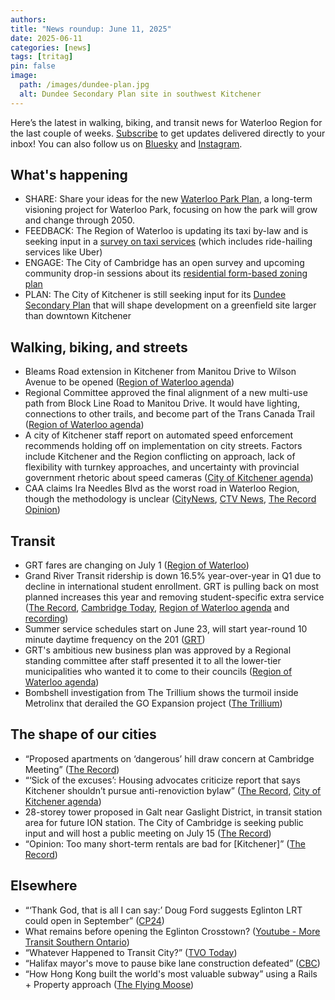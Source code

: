 ```yaml
---
authors: 
title: "News roundup: June 11, 2025"
date: 2025-06-11
categories: [news]
tags: [tritag]
pin: false
image:
  path: /images/dundee-plan.jpg
  alt: Dundee Secondary Plan site in southwest Kitchener
---
```


Here’s the latest in walking, biking, and transit news for Waterloo Region for the last couple of weeks. [Subscribe](https://eepurl.com/4Mtkf) to get updates delivered directly to your inbox\! You can also follow us on [Bluesky](https://bsky.app/profile/tritag.ca) and [Instagram](https://www.instagram.com/tritag.ca/).

## What's happening

* SHARE: Share your ideas for the new [Waterloo Park Plan](https://www.engagewr.ca/waterloo-park#jl_magic_tabs_share_your_ideas_gix2), a long-term visioning project for Waterloo Park, focusing on how the park will grow and change through 2050\.  
* FEEDBACK: The Region of Waterloo is updating its taxi by-law and is seeking input in a [survey on taxi services](https://www.engagewr.ca/taxi-bylaw-review) (which includes ride-hailing services like Uber)  
* ENGAGE: The City of Cambridge has an open survey and upcoming community drop-in sessions about its [residential form-based zoning plan](https://www.engagewr.ca/new-comprehensive-zoning-by-law-with-form-based-residential-zoning)  
* PLAN: The City of Kitchener is still seeking input for its [Dundee Secondary Plan](https://www.engagewr.ca/dundeesecondaryplan) that will shape development on a greenfield site larger than downtown Kitchener

## Walking, biking, and streets

* Bleams Road extension in Kitchener from Manitou Drive to Wilson Avenue to be opened ([Region of Waterloo agenda](https://pub-regionofwaterloo.escribemeetings.com/Meeting.aspx?Id=9e334f69-f034-46cd-a48f-acb3408e8e39&lang=English&Agenda=Agenda&Item=23&Tab=attachments))  
* Regional Committee approved the final alignment of a new multi-use path from Block Line Road to Manitou Drive. It would have lighting, connections to other trails, and become part of the Trans Canada Trail ([Region of Waterloo agenda](https://pub-regionofwaterloo.escribemeetings.com/Meeting.aspx?Id=9e334f69-f034-46cd-a48f-acb3408e8e39&lang=English&Agenda=Agenda&Item=33&Tab=attachments))  
* A city of Kitchener staff report on automated speed enforcement recommends holding off on implementation on city streets. Factors include Kitchener and the Region conflicting on approach, lack of flexibility with turnkey approaches, and uncertainty with provincial government rhetoric about speed cameras ([City of Kitchener agenda](https://pub-kitchener.escribemeetings.com/filestream.ashx?DocumentId=27744))  
* CAA claims Ira Needles Blvd as the worst road in Waterloo Region, though the methodology is unclear ([CityNews](https://kitchener.citynews.ca/2025/06/05/ira-needles-blvd-named-worst-road-in-waterloo-region-according-to-caas-annual-campaign/), [CTV News](https://www.ctvnews.ca/kitchener/article/roads-in-waterloo-guelph-and-elmira-make-caas-worst-roads-list/), [The Record Opinion](https://www.therecord.com/opinion/columnists/ira-needles-boulevard-and-barnswallow-drive-are-odd-choices-for-the-worst-roads-around/article_6a61632a-1d97-5728-8dc7-44cd624d1a31.html))

## Transit

* GRT fares are changing on July 1 ([Region of Waterloo](https://www.regionofwaterloo.ca/Modules/News/index.aspx?feedId=ab159244-c732-45c7-b4c9-67b38b43eed5&newsId=76299042-2651-488e-87bd-b1622f9f3690))  
* Grand River Transit ridership is down 16.5% year-over-year in Q1 due to decline in international student enrollment. GRT is pulling back on most planned increases this year and removing student-specific extra service ([The Record](https://www.therecord.com/news/waterloo-region/grt-ridership-down-by-almost-1-2-million-in-q1/article_ed88842a-a8f9-5bda-aee1-8aaa8ef5ad9f.html), [Cambridge Today](https://www.cambridgetoday.ca/local-news/grand-river-transit-plans-pull-back-on-service-expansions-amid-ridership-slump-10758166), [Region of Waterloo agenda](https://pub-regionofwaterloo.escribemeetings.com/Meeting.aspx?Id=9e334f69-f034-46cd-a48f-acb3408e8e39&lang=English&Agenda=Merged&Item=26&Tab=attachments) and [recording](https://www.youtube.com/live/wrdLA-YCJKc?si=xaX-49b2nxTWyuiD&t=676))  
* Summer service schedules start on June 23, will start year-round 10 minute daytime frequency on the 201 ([GRT](https://www.grt.ca/en/service-updates/service-alerts.aspx))  
* GRT's ambitious new business plan was approved by a Regional standing committee after staff presented it to all the lower-tier municipalities who wanted it to come to their councils ([Region of Waterloo agenda](https://pub-regionofwaterloo.escribemeetings.com/Meeting.aspx?Id=9e334f69-f034-46cd-a48f-acb3408e8e39&lang=English&Agenda=Agenda&Item=27&Tab=attachments))  
* Bombshell investigation from The Trillium shows the turmoil inside Metrolinx that derailed the GO Expansion project ([The Trillium](https://www.thetrillium.ca/news/the-trillium-investigations/how-metrolinxs-plan-to-deliver-european-style-train-service-went-off-the-rails-10786705))

## The shape of our cities

* “Proposed apartments on ‘dangerous’ hill draw concern at Cambridge Meeting” ([The Record](https://www.therecord.com/news/waterloo-region/proposed-apartments-on-dangerous-hill-draw-concern-at-cambridge-meeting/article_4d480217-3c55-5439-b61f-2e7743a43277.html))  
* “‘Sick of the excuses’: Housing advocates criticize report that says Kitchener shouldn’t pursue anti-renoviction bylaw” ([The Record](https://www.therecord.com/news/waterloo-region/sick-of-the-excuses-housing-advocates-criticize-report-that-says-kitchener-shouldn-t-pursue-anti/article_784263b5-bd5f-53ce-a51b-ece67a02f741.html), [City of Kitchener agenda](https://pub-kitchener.escribemeetings.com/filestream.ashx?DocumentId=27711))  
* 28-storey tower proposed in Galt near Gaslight District, in transit station area for future ION station. The City of Cambridge is seeking public input and will host a public meeting on July 15 ([The Record](https://www.therecord.com/news/waterloo-region/28-storey-tower-proposed-in-galt-near-gaslight-district/article_6a3132d1-8ad3-59e1-992b-417285c2ab7c.html))  
* “Opinion: Too many short-term rentals are bad for \[Kitchener\]” ([The Record](https://www.therecord.com/opinion/columnists/too-many-short-term-rentals-are-bad-for-the-neighbourhood/article_8ec6af89-6ee7-5a1a-b17c-74796144efbb.html))

## Elsewhere

* “‘Thank God, that is all I can say:’ Doug Ford suggests Eglinton LRT could open in September” ([CP24](https://www.cp24.com/local/toronto/2025/06/03/thank-god-that-is-all-i-can-say-doug-ford-suggests-eglinton-lrt-could-open-in-september/))  
* What remains before opening the Eglinton Crosstown? ([Youtube \- More Transit Southern Ontario](https://www.youtube.com/watch?v=_uQ8BVxr7XY))  
* “Whatever Happened to Transit City?” ([TVO Today](https://www.tvo.org/video/whatever-happened-to-transit-city))  
* “Halifax mayor's move to pause bike lane construction defeated” ([CBC](https://www.cbc.ca/news/canada/nova-scotia/halifax-bike-lane-design-construction-pause-vote-1.7557268))  
* “How Hong Kong built the world's most valuable subway” using a Rails \+ Property approach ([The Flying Moose](https://www.youtube.com/watch?v=k_roPoXi8QI))
